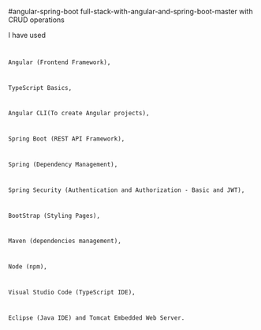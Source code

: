 #angular-spring-boot
full-stack-with-angular-and-spring-boot-master with CRUD operations


I have used
<code>
<p>Angular (Frontend Framework), </p>
<p>TypeScript Basics, </p>
<p>Angular CLI(To create Angular projects),  </p>
<p>Spring Boot (REST API Framework), </p> 
<p>Spring (Dependency Management), </p>
<p>Spring Security (Authentication and Authorization - Basic and JWT),</p>
<p>BootStrap (Styling Pages),  </p>
<p>Maven (dependencies management), </p>
<p>Node (npm), </p>
<p>Visual Studio Code (TypeScript IDE),</p>
<p>Eclipse (Java IDE) and Tomcat Embedded Web Server.</p>

</code>
